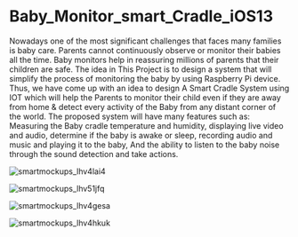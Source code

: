 # Baby_Monitor_smart_Cradle_iOS13

Nowadays one of the most significant challenges that faces
many families is baby care.
Parents cannot continuously observe or monitor their babies all the time.
Baby monitors help in reassuring millions of parents that their children are safe.
The idea in This Project is to design a system that will simplify the process of monitoring the baby by using Raspberry Pi device.
Thus, we have come up with an idea to design 
A Smart Cradle System using IOT which will help the Parents to monitor their child even if they are away from home & detect every activity of the Baby from any distant corner of the world.
The proposed system will have many features such as:
Measuring the Baby cradle temperature and humidity, displaying live video and audio, determine if the baby is awake or sleep,
recording audio and music and playing it to the baby,
And the ability to listen to the baby noise through the sound detection and take actions.

![smartmockups_lhv4lai4](https://github.com/AbdelrahmanShehab/Baby_Monitor_smart_Cradle_iOS13/assets/36604938/cc0abbef-78a3-4467-aaab-dec3e84f18ef)

![smartmockups_lhv51jfq](https://github.com/AbdelrahmanShehab/Baby_Monitor_smart_Cradle_iOS13/assets/36604938/b4c4c44e-aa8e-4e3a-ae97-59401b707337)

![smartmockups_lhv4gesa](https://github.com/AbdelrahmanShehab/Baby_Monitor_smart_Cradle_iOS13/assets/36604938/02f0ddbf-bb85-4cc5-9831-c703d23ff3d3)

![smartmockups_lhv4hkuk](https://github.com/AbdelrahmanShehab/Baby_Monitor_smart_Cradle_iOS13/assets/36604938/86d31311-d006-48f9-bd7e-ff62742f6710)
